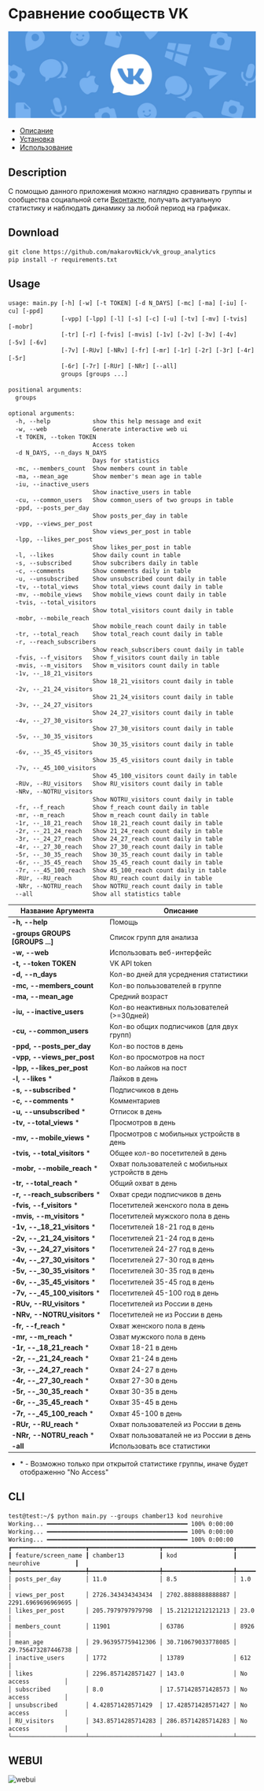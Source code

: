 # Сравнение сообществ VK

![vk_image](/images/vk_group.png)

* [Описание](#Description)
* [Установка](#Download)
* [Использование](#Usage)

## Description

С помощью данного приложения можно наглядно сравнивать группы и сообщества социальной сети [Вконтакте](https://vk.com), получать актуальную статистику и наблюдать динамику за любой период на графиках.

## Download

```console
git clone https://github.com/makarovNick/vk_group_analytics
pip install -r requirements.txt
```

## Usage

```console
usage: main.py [-h] [-w] [-t TOKEN] [-d N_DAYS] [-mc] [-ma] [-iu] [-cu] [-ppd]
               [-vpp] [-lpp] [-l] [-s] [-c] [-u] [-tv] [-mv] [-tvis] [-mobr]
               [-tr] [-r] [-fvis] [-mvis] [-1v] [-2v] [-3v] [-4v] [-5v] [-6v]
               [-7v] [-RUv] [-NRv] [-fr] [-mr] [-1r] [-2r] [-3r] [-4r] [-5r]
               [-6r] [-7r] [-RUr] [-NRr] [--all]
               groups [groups ...]

positional arguments:
  groups

optional arguments:
  -h, --help            show this help message and exit
  -w, --web             Generate interactive web ui
  -t TOKEN, --token TOKEN
                        Access token
  -d N_DAYS, --n_days N_DAYS
                        Days for statistics
  -mc, --members_count  Show members count in table
  -ma, --mean_age       Show member's mean age in table
  -iu, --inactive_users
                        Show inactive_users in table
  -cu, --common_users   Show common_users of two groups in table
  -ppd, --posts_per_day
                        Show posts_per_day in table
  -vpp, --views_per_post
                        Show views_per_post in table
  -lpp, --likes_per_post
                        Show likes_per_post in table
  -l, --likes           Show daily count in table
  -s, --subscribed      Show subcribers daily in table
  -c, --comments        Show comments daily in table
  -u, --unsubscribed    Show unsubscribed count daily in table
  -tv, --total_views    Show total_views count daily in table
  -mv, --mobile_views   Show mobile_views count daily in table
  -tvis, --total_visitors
                        Show total_visitors count daily in table
  -mobr, --mobile_reach
                        Show mobile_reach count daily in table
  -tr, --total_reach    Show total_reach count daily in table
  -r, --reach_subscribers
                        Show reach_subscribers count daily in table
  -fvis, --f_visitors   Show f_visitors count daily in table
  -mvis, --m_visitors   Show m_visitors count daily in table
  -1v, --_18_21_visitors
                        Show 18_21_visitors count daily in table
  -2v, --_21_24_visitors
                        Show 21_24_visitors count daily in table
  -3v, --_24_27_visitors
                        Show 24_27_visitors count daily in table
  -4v, --_27_30_visitors
                        Show 27_30_visitors count daily in table
  -5v, --_30_35_visitors
                        Show 30_35_visitors count daily in table
  -6v, --_35_45_visitors
                        Show 35_45_visitors count daily in table
  -7v, --_45_100_visitors
                        Show 45_100_visitors count daily in table
  -RUv, --RU_visitors   Show RU_visitors count daily in table
  -NRv, --NOTRU_visitors
                        Show NOTRU_visitors count daily in table
  -fr, --f_reach        Show f_reach count daily in table
  -mr, --m_reach        Show m_reach count daily in table
  -1r, --_18_21_reach   Show 18_21_reach count daily in table
  -2r, --_21_24_reach   Show 21_24_reach count daily in table
  -3r, --_24_27_reach   Show 24_27_reach count daily in table
  -4r, --_27_30_reach   Show 27_30_reach count daily in table
  -5r, --_30_35_reach   Show 30_35_reach count daily in table
  -6r, --_35_45_reach   Show 35_45_reach count daily in table
  -7r, --_45_100_reach  Show 45_100_reach count daily in table
  -RUr, --RU_reach      Show RU_reach count daily in table
  -NRr, --NOTRU_reach   Show NOTRU_reach count daily in table
  --all                 Show all statistics table

```

|Название Аргумента|Описание|
|-----------------|-------|
|**-h, --help**|Помощь|
|**-groups GROUPS [GROUPS ...]**|Список групп для анализа|
|**-w, --web**|Использовать веб-интерфейс|
|**-t, --token TOKEN**|VK API token|
|**-d, --n_days**|Кол-во дней для усреднения статистики|
|**-mc, --members_count**|Кол-во полььзователей в группе|
|**-ma, --mean_age**|Средний возраст|
|**-iu, --inactive_users**|Кол-во неактивных пользователей (>=30дней)|
|**-cu, --common_users**|Кол-во общих подписчиков (для двух групп)|
|**-ppd, --posts_per_day**|Кол-во постов в день|
|**-vpp, --views_per_post**|Кол-во просмотров на пост|
|**-lpp, --likes_per_post**|Кол-во лайков на пост|
|**-l, --likes**   *|Лайков в день|
|**-s, --subscribed**   *|Подписчиков в день|
|**-c, --comments**    *|Комментариев|
|**-u, --unsubscribed** *|Отписок в день|
|**-tv, --total_views** *|Просмотров в день|
|**-mv, --mobile_views** *|Просмотров с мобильных устройств в день|
|**-tvis, --total_visitors** *|Общее кол-во посетителей в день|
|**-mobr, --mobile_reach** *|Охват пользователей с мобильных устройств в день|
|**-tr, --total_reach** *|Общий охват в день|
|**-r, --reach_subscribers** *|Охват среди подписчиков в день|
|**-fvis, --f_visitors** *|Посетителей женского пола в день|
|**-mvis, --m_visitors** *|Посетителей мужского пола в день|
|**-1v, --_18_21_visitors** *|Посетителей 18-21 год в день|
|**-2v, --_21_24_visitors** *|Посетителей 21-24 год в день|
|**-3v, --_24_27_visitors** *|Посетителей 24-27 год в день|
|**-4v, --_27_30_visitors** *|Посетителей 27-30 год в день|
|**-5v, --_30_35_visitors** *|Посетителей 30-35 год в день|
|**-6v, --_35_45_visitors** *|Посетителей 35-45 год в день|
|**-7v, --_45_100_visitors** *|Посетителей 45-100 год в день|
|**-RUv, --RU_visitors** *|Посетителей из России в день|
|**-NRv, --NOTRU_visitors** *|Посетителей не из России в день|
|**-fr, --f_reach** *|Охват женского пола в день|
|**-mr, --m_reach** *|Озват мужского пола в день|
|**-1r, --_18_21_reach** *|Охват 18-21 в день|
|**-2r, --_21_24_reach** *|Охват 21-24 в день|
|**-3r, --_24_27_reach** *|Охват 24-27 в день|
|**-4r, --_27_30_reach** *|Охват 27-30 в день|
|**-5r, --_30_35_reach** *|Охват 30-35 в день|
|**-6r, --_35_45_reach** *|Охват 35-45 в день|
|**-7r, --_45_100_reach** *|Охват 45-100 в день|
|**-RUr, --RU_reach** *|Охват пользователей из России в день|
|**-NRr, --NOTRU_reach** *|Охват пользоваталей не из России в день|
|**-all**|Использовать все статистики|

* \* - Возможно только при открытой статистике группы, иначе будет отображенно "No Access"

## CLI

```console
test@test:~/$ python main.py --groups chamber13 kod neurohive
Working... ━━━━━━━━━━━━━━━━━━━━━━━━━━━━━━━━━━━━━━━━ 100% 0:00:00
Working... ━━━━━━━━━━━━━━━━━━━━━━━━━━━━━━━━━━━━━━━━ 100% 0:00:00
Working... ━━━━━━━━━━━━━━━━━━━━━━━━━━━━━━━━━━━━━━━━ 100% 0:00:00
┏━━━━━━━━━━━━━━━━━━━━━┳━━━━━━━━━━━━━━━━━━━━┳━━━━━━━━━━━━━━━━━━━━┳━━━━━━━━━━━━━━━━━━━━┓
┃ feature/screen_name ┃ chamber13          ┃ kod                ┃ neurohive          ┃
┡━━━━━━━━━━━━━━━━━━━━━╇━━━━━━━━━━━━━━━━━━━━╇━━━━━━━━━━━━━━━━━━━━╇━━━━━━━━━━━━━━━━━━━━┩
│ posts_per_day       │ 11.0               │ 8.5                │ 1.0                │
│ views_per_post      │ 2726.343434343434  │ 2702.8888888888887 │ 2291.6969696969695 │
│ likes_per_post      │ 205.7979797979798  │ 15.212121212121213 │ 23.0               │
│ members_count       │ 11901              │ 63786              │ 8926               │
│ mean_age            │ 29.963957759412306 │ 30.710679033778085 │ 29.756473287446738 │
│ inactive_users      │ 1772               │ 13789              │ 612                │
│ likes               │ 2296.8571428571427 │ 143.0              │ No access          │
│ subscribed          │ 8.0                │ 17.571428571428573 │ No access          │
│ unsubscribed        │ 4.428571428571429  │ 17.428571428571427 │ No access          │
│ RU_visitors         │ 343.85714285714283 │ 286.85714285714283 │ No access          │
└─────────────────────┴────────────────────┴────────────────────┴────────────────────┘
```
<!-- RU_visitors daily of chamber13
RU_visitors
       +------------------------------------------------+
  2500 |                    **********************      |
       |            ********                      ******|
       |    ********                                    |
  2000 |****                                            |
       |                                                |
       |                                                |
  1500 |                                                |
       |                                                |
       |                                                |
  1000 |                                                |
       |                                                |
   500 |                                                |
       |                                                |
       |                                                |
     0 +------------------------------------------------+
       3                     2                          1
                           days_ago
``` -->



## WEBUI
![webui](/images/webui.png)
<!-- ## GROUP GRAPH -->
<!-- ![group graph](/images/graph.png) -->
